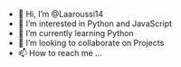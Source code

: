 - 👋 Hi, I’m @Laaroussi14
- 👀 I’m interested in Python and JavaScript
- 🌱 I’m currently learning Python
- 💞️ I’m looking to collaborate on Projects
- 📫 How to reach me ...

<!---
Laaroussi14/Laaroussi14 is a ✨ special ✨ repository because its `README.md` (this file) appears on your GitHub profile.
You can click the Preview link to take a look at your changes.
--->
